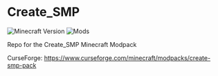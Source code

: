 # Create_SMP
![Minecraft Version](https://img.shields.io/badge/Minecraft-1.16.5-green)
![Mods](https://img.shields.io/badge/Mods-47-red)

Repo for the Create_SMP Minecraft Modpack

CurseForge: https://www.curseforge.com/minecraft/modpacks/create-smp-pack
